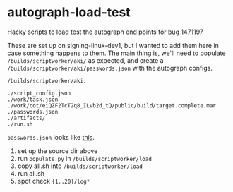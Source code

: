 # autograph-load-test

Hacky scripts to load test the autograph end points for [bug 1471197](https://bugzilla.mozilla.org/show_bug.cgi?id=1471197)

These are set up on signing-linux-dev1, but I wanted to add them here in case something happens to them. The main thing is, we'll need to populate `/builds/scriptworker/aki/` as expected, and create a `/builds/scriptworker/aki/passwords.json` with the autograph configs.

```
/builds/scriptworker/aki:

./script_config.json
./work/task.json
./work/cot/eiQZF2TcT2q8_ILvb2d_tQ/public/build/target.complete.mar
./passwords.json
./artifacts/
./run.sh
```

`passwords.json` looks like [this](https://github.com/escapewindow/build-puppet/blob/autograph-dep/modules/signing_scriptworker/templates/dep-passwords.json.erb).

1. set up the source dir above
2. run `populate.py` in `/builds/scriptworker/load`
3. copy all.sh into `/builds/scriptworker/load`
4. run all.sh
5. spot check `{1..20}/log*`
